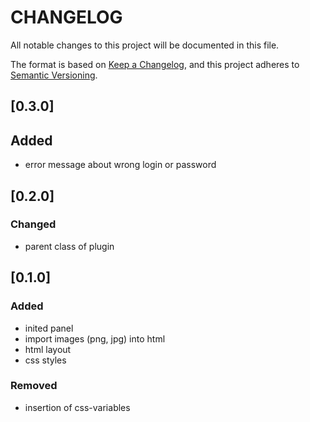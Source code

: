 # CHANGELOG

All notable changes to this project will be documented in this file.

The format is based on [Keep a Changelog](https://keepachangelog.com/en/1.0.0/),
and this project adheres to [Semantic Versioning](https://semver.org/spec/v2.0.0.html).

## [0.3.0]

## Added

- error message about wrong login or password

## [0.2.0]

### Changed

- parent class of plugin

## [0.1.0]

### Added

- inited panel
- import images (png, jpg) into html
- html layout
- css styles

### Removed

- insertion of css-variables
